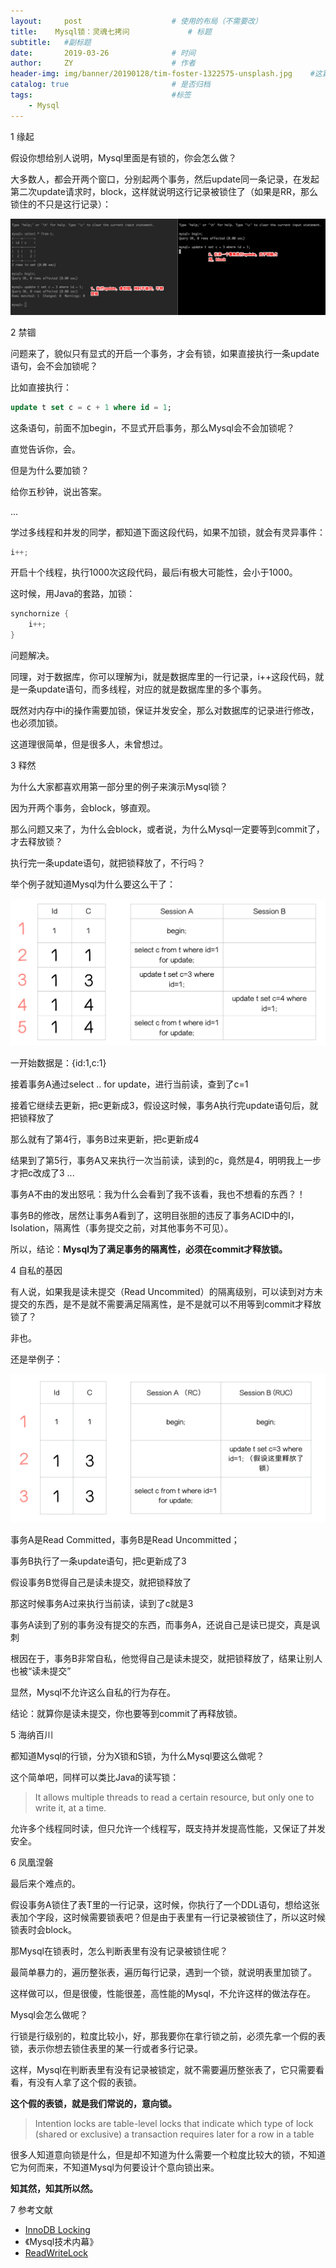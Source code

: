```yaml
---
layout:     post                    # 使用的布局（不需要改）
title:    Mysql锁：灵魂七拷问             # 标题 
subtitle:   #副标题
date:       2019-03-26              # 时间
author:     ZY                      # 作者
header-img: img/banner/20190128/tim-foster-1322575-unsplash.jpg    #这篇文章标题背景图片
catalog: true                       # 是否归档
tags:                               #标签
    - Mysql
---
```


1 缘起

假设你想给别人说明，Mysql里面是有锁的，你会怎么做？  

大多数人，都会开两个窗口，分别起两个事务，然后update同一条记录，在发起第二次update请求时，block，这样就说明这行记录被锁住了（如果是RR，那么锁住的不只是这行记录）：

![](/img/post/2019-03-26-Mysql-Lock/sql-1.png)  

2 禁锢

问题来了，貌似只有显式的开启一个事务，才会有锁，如果直接执行一条update语句，会不会加锁呢？

比如直接执行：

```sql
update t set c = c + 1 where id = 1;
```

这条语句，前面不加begin，不显式开启事务，那么Mysql会不会加锁呢？

直觉告诉你，会。

但是为什么要加锁？

给你五秒钟，说出答案。

...

学过多线程和并发的同学，都知道下面这段代码，如果不加锁，就会有灵异事件：

```java
i++;
```

开启十个线程，执行1000次这段代码，最后i有极大可能性，会小于1000。

这时候，用Java的套路，加锁：

```java
synchornize {
    i++;
}
```

问题解决。

同理，对于数据库，你可以理解为i，就是数据库里的一行记录，i++这段代码，就是一条update语句，而多线程，对应的就是数据库里的多个事务。

既然对内存中i的操作需要加锁，保证并发安全，那么对数据库的记录进行修改，也必须加锁。

这道理很简单，但是很多人，未曾想过。

3 释然

为什么大家都喜欢用第一部分里的例子来演示Mysql锁？

因为开两个事务，会block，够直观。

那么问题又来了，为什么会block，或者说，为什么Mysql一定要等到commit了，才去释放锁？

执行完一条update语句，就把锁释放了，不行吗？

举个例子就知道Mysql为什么要这么干了：

![](/img/post/2019-03-26-Mysql-Lock/sql-2.png)  

一开始数据是：{id:1,c:1}

接着事务A通过select .. for update，进行当前读，查到了c=1

接着它继续去更新，把c更新成3，假设这时候，事务A执行完update语句后，就把锁释放了

那么就有了第4行，事务B过来更新，把c更新成4

结果到了第5行，事务A又来执行一次当前读，读到的c，竟然是4，明明我上一步才把c改成了3 ...

事务A不由的发出怒吼：我为什么会看到了我不该看，我也不想看的东西？！

事务B的修改，居然让事务A看到了，这明目张胆的违反了事务ACID中的I，Isolation，隔离性（事务提交之前，对其他事务不可见）。

所以，结论：**Mysql为了满足事务的隔离性，必须在commit才释放锁。**

4 自私的基因

有人说，如果我是读未提交（Read Uncommited）的隔离级别，可以读到对方未提交的东西，是不是就不需要满足隔离性，是不是就可以不用等到commit才释放锁了？

非也。

还是举例子：

![](/img/post/2019-03-26-Mysql-Lock/sql-3.png)  

事务A是Read Committed，事务B是Read Uncommitted；

事务B执行了一条update语句，把c更新成了3

假设事务B觉得自己是读未提交，就把锁释放了

那这时候事务A过来执行当前读，读到了c就是3

事务A读到了别的事务没有提交的东西，而事务A，还说自己是读已提交，真是讽刺

根因在于，事务B非常自私，他觉得自己是读未提交，就把锁释放了，结果让别人也被“读未提交”

显然，Mysql不允许这么自私的行为存在。

结论：就算你是读未提交，你也要等到commit了再释放锁。

5 海纳百川

都知道Mysql的行锁，分为X锁和S锁，为什么Mysql要这么做呢？

这个简单吧，同样可以类比Java的读写锁：

>  It allows multiple threads to read a certain resource, but only one to write it, at a time.

允许多个线程同时读，但只允许一个线程写，既支持并发提高性能，又保证了并发安全。

6 凤凰涅磐

最后来个难点的。

假设事务A锁住了表T里的一行记录，这时候，你执行了一个DDL语句，想给这张表加个字段，这时候需要锁表吧？但是由于表里有一行记录被锁住了，所以这时候锁表时会block。

那Mysql在锁表时，怎么判断表里有没有记录被锁住呢？

最简单暴力的，遍历整张表，遍历每行记录，遇到一个锁，就说明表里加锁了。

这样做可以，但是很傻，性能很差，高性能的Mysql，不允许这样的做法存在。

Mysql会怎么做呢？

行锁是行级别的，粒度比较小，好，那我要你在拿行锁之前，必须先拿一个假的表锁，表示你想去锁住表里的某一行或者多行记录。

这样，Mysql在判断表里有没有记录被锁定，就不需要遍历整张表了，它只需要看看，有没有人拿了这个假的表锁。

**这个假的表锁，就是我们常说的，意向锁。**

> Intention locks are table-level locks that indicate which type of lock (shared or exclusive) a transaction requires later for a row in a table

很多人知道意向锁是什么，但是却不知道为什么需要一个粒度比较大的锁，不知道它为何而来，不知道Mysql为何要设计个意向锁出来。

**知其然，知其所以然。**

7 参考文献

- [InnoDB Locking](https://dev.mysql.com/doc/refman/8.0/en/innodb-locking.html)
- 《Mysql技术内幕》
- [ReadWriteLock](http://tutorials.jenkov.com/java-util-concurrent/readwritelock.html)
























